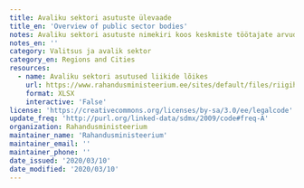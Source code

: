 ```yaml
---
title: Avaliku sektori asutuste ülevaade
title_en: 'Overview of public sector bodies'
notes: Avaliku sektori asutuste nimekiri koos keskmiste töötajate arvudega
notes_en: ''
category: Valitsus ja avalik sektor
category_en: Regions and Cities
resources:
  - name: Avaliku sektori asutused liikide lõikes
    url: https://www.rahandusministeerium.ee/sites/default/files/riigihaldus/avaliku_sektori_asutused_asutuse_liikide_loikes.xlsx
    format: XLSX
    interactive: 'False'
license: 'https://creativecommons.org/licenses/by-sa/3.0/ee/legalcode'
update_freq: 'http://purl.org/linked-data/sdmx/2009/code#freq-A'
organization: Rahandusministeerium
maintainer_name: 'Rahandusministeerium'
maintainer_email: ''
maintainer_phone: ''
date_issued: '2020/03/10'
date_modified: '2020/03/10'
---
```

